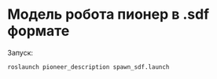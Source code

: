 # Модель робота пионер в .sdf формате
Запуск:
```
roslaunch pioneer_description spawn_sdf.launch  
```
